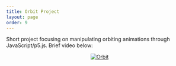 ```yaml
---
title: Orbit Project 
layout: page
order: 9
---
```


Short project focusing on manipulating orbiting animations through JavaScript/p5.js. 
Brief video below: 

<div align="center">
    <a href="https://youtu.be/tPBWTwfX2hY">
  <img src="https://markdown-videos-api.jorgenkh.no/url?url=https%3A%2F%2Fyoutu.be%2FtPBWTwfX2hY" alt="Orbit" title="Orbit"/>
</a>
</div>